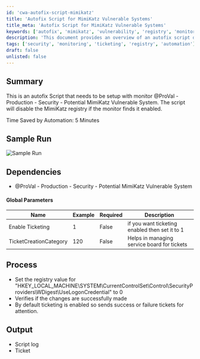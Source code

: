 ```yaml
---
id: 'cwa-autofix-script-mimikatz'
title: 'Autofix Script for MimiKatz Vulnerable Systems'
title_meta: 'Autofix Script for MimiKatz Vulnerable Systems'
keywords: ['autofix', 'mimikatz', 'vulnerability', 'registry', 'monitor', 'ticketing']
description: 'This document provides an overview of an autofix script designed to disable the MimiKatz registry setting if a monitor detects it is enabled. The script is integrated with ticketing to manage service requests and logs its actions for review.'
tags: ['security', 'monitoring', 'ticketing', 'registry', 'automation']
draft: false
unlisted: false
---
```

## Summary

This is an autofix Script that needs to be setup with monitor @ProVal - Production - Security - Potential MimiKatz Vulnerable System. The script will disable the MimiKatz registry if the monitor finds it enabled.

Time Saved by Automation: 5 Minutes

## Sample Run

![Sample Run](..\..\..\static\img\MimiKatz-Registry-Disable\image_1.png)

## Dependencies

- @ProVal - Production - Security - Potential MimiKatz Vulnerable System

#### Global Parameters

| Name                     | Example | Required | Description                                          |
|--------------------------|---------|----------|------------------------------------------------------|
| Enable Ticketing         | 1       | False    | if you want ticketing enabled then set it to 1      |
| TicketCreationCategory    | 120     | False    | Helps in managing service board for tickets          |

## Process

- Set the registry value for "HKEY_LOCAL_MACHINE\SYSTEM\CurrentControlSet\Control\SecurityProviders\WDigest\UseLogonCredential" to 0
- Verifies if the changes are successfully made
- By default ticketing is enabled so sends success or failure tickets for attention.

## Output

- Script log
- Ticket


